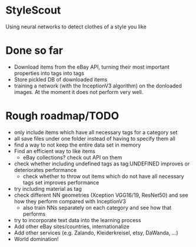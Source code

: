 # StyleScout
Using neural networks to detect clothes of a style you like

# Done so far
* Download items from the eBay API, turning their most important properties into tags into tags
* Store pickled DB of downloaded items
* training a network (with the InceptionV3 algorithm) on the donloaded images. At the moment it 
  does not perform very well.

# Rough roadmap/TODO
* only include items which have all necessary tags for a category set
* all save files under one folder instead of having to specify them all
* find a way to not keep the entire data set in memory
* Find an efficient way to like items
  * eBay collections? check out API on them
* check whether including undefined tags as tag:UNDEFINED improves or deteriorates performance
  * check whether to throw out items which do not have all necessary tags set improves performance
* try including material as tag
* check different NN geometries (Xception VGG16/19, ResNet50) and see how they perform compared 
  with InceptionV3
  * also train NNs separately on each category and see how that performs
* try to incorporate text data into the learning process
* Add other eBay sites/countries, internationalize
* Add other services (e.g. Zalando, Kleiderkreisel, etsy, DaWanda, ...)
* World domination!
